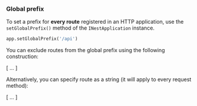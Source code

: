 ### Global prefix

To set a prefix for **every route** registered in an HTTP application, use the `setGlobalPrefix()` method of the `INestApplication` instance.

```py title="main.py" linenums="1"
app.setGlobalPrefix('/api')
```

You can exclude routes from the global prefix using the following construction:

[ ... ]

Alternatively, you can specify route as a string (it will apply to every request method):

[ ... ]